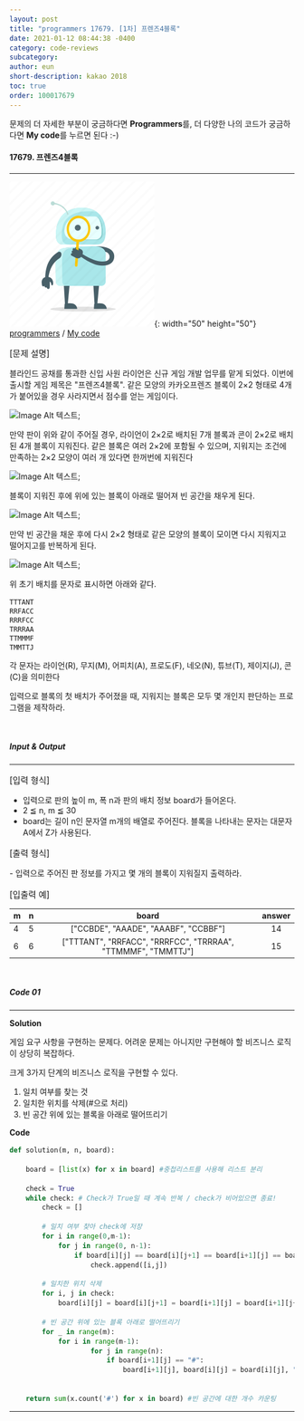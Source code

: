 ```yaml
---
layout: post
title: "programmers 17679. [1차] 프렌즈4블록"
date: 2021-01-12 08:44:38 -0400
category: code-reviews
subcategory: 
author: eun
short-description: kakao 2018
toc: true
order: 100017679
---
```


문제의 더 자세한 부분이 궁금하다면 **Programmers**를, 더 다양한 나의 코드가 궁금하다면 **My code**를 누르면 된다 :-)

#### 17679. 프렌즈4블록
---
![Image Alt 텍스트](/assets/link.png){: width="50" height="50"} <a href="https://programmers.co.kr/learn/courses/30/lessons/17679"> programmers</a>  /  <a href="https://github.com/JJungEEun/CodingTest/blob/main/programmers/level2/2018_kakao_%5B2%EC%B0%A8%5D%20%ED%94%84%EB%A0%8C%EC%A6%884%EB%B8%94%EB%A1%9D.ipynb">  My code</a>

<p style="font-size: 1.08em">[문제 설명]</p>
블라인드 공채를 통과한 신입 사원 라이언은 신규 게임 개발 업무를 맡게 되었다. 이번에 출시할 게임 제목은 "프렌즈4블록". 같은 모양의 카카오프렌즈 블록이 2×2 형태로 4개가 붙어있을 경우 사라지면서 점수를 얻는 게임이다.

![Image Alt 텍스트](http://t1.kakaocdn.net/welcome2018/pang1.png);

만약 판이 위와 같이 주어질 경우, 라이언이 2×2로 배치된 7개 블록과 콘이 2×2로 배치된 4개 블록이 지워진다. 같은 블록은 여러 2×2에 포함될 수 있으며, 지워지는 조건에 만족하는 2×2 모양이 여러 개 있다면 한꺼번에 지워진다

![Image Alt 텍스트](http://t1.kakaocdn.net/welcome2018/pang2.png);

블록이 지워진 후에 위에 있는 블록이 아래로 떨어져 빈 공간을 채우게 된다.

![Image Alt 텍스트](http://t1.kakaocdn.net/welcome2018/pang3.png);

만약 빈 공간을 채운 후에 다시 2×2 형태로 같은 모양의 블록이 모이면 다시 지워지고 떨어지고를 반복하게 된다.

![Image Alt 텍스트](http://t1.kakaocdn.net/welcome2018/pang4.png);

위 초기 배치를 문자로 표시하면 아래와 같다.

```
TTTANT
RRFACC
RRRFCC
TRRRAA
TTMMMF
TMMTTJ
```

각 문자는 라이언(R), 무지(M), 어피치(A), 프로도(F), 네오(N), 튜브(T), 제이지(J), 콘(C)을 의미한다

입력으로 블록의 첫 배치가 주어졌을 때, 지워지는 블록은 모두 몇 개인지 판단하는 프로그램을 제작하라.

<br>

##### Input & Output
---
<p style="font-size: 1.08em">[입력 형식]</p>


- 입력으로 판의 높이 m, 폭 n과 판의 배치 정보 board가 들어온다.
- 2 ≦ n, m ≦ 30
- board는 길이 n인 문자열 m개의 배열로 주어진다. 블록을 나타내는 문자는 대문자 A에서 Z가 사용된다.

<p style="font-size: 1.08em">[출력 형식]</p>
- 입력으로 주어진 판 정보를 가지고 몇 개의 블록이 지워질지 출력하라.

<p style="font-size: 1.08em">[입출력 예]</p>

|  <center>m</center> |  <center>n</center> |  <center>board</center> |  <center>answer</center> |
|:--------|:--------:|:--------:|:--------:|
|4|5|["CCBDE", "AAADE", "AAABF", "CCBBF"]|14
|6|6|["TTTANT", "RRFACC", "RRRFCC", "TRRRAA", "TTMMMF", "TMMTTJ"]|15


<br>

##### Code 01
---

**Solution**

게임 요구 사항을 구현하는 문제다. 어려운 문제는 아니지만 구현해야 할 비즈니스 로직이 상당히 복잡하다. 

크게 3가지 단계의 비즈니스 로직을 구현할 수 있다.
1. 일치 여부를 찾는 것
2. 일치한 위치를 삭제(#으로 처리)
3. 빈 공간 위에 있는 블록을 아래로 떨어뜨리기


**Code**

```python
def solution(m, n, board):
   
    board = [list(x) for x in board] #중첩리스트를 사용해 리스트 분리
    
    check = True
    while check: # Check가 True일 때 계속 반복 / check가 비어있으면 종료!
        check = []

        # 일치 여부 찾아 check에 저장
        for i in range(0,m-1):
            for j in range(0, n-1):
                if board[i][j] == board[i][j+1] == board[i+1][j] == board[i+1][j+1] != "#":
                    check.append([i,j])
        
        # 일치한 위치 삭제
        for i, j in check:
            board[i][j] = board[i][j+1] = board[i+1][j] = board[i+1][j+1] = "#"

        # 빈 공간 위에 있는 블록 아래로 떨어뜨리기 
        for _ in range(m):
            for i in range(m-1):
                    for j in range(n):
                        if board[i+1][j] == "#":
                            board[i+1][j], board[i][j] = board[i][j], "#" 
        
    
    return sum(x.count('#') for x in board) #빈 공간에 대한 개수 카운팅
```

---